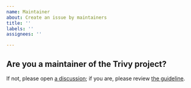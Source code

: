 ```yaml
---
name: Maintainer
about: Create an issue by maintainers
title: ''
labels: ''
assignees: ''

---
```


## Are you a maintainer of the Trivy project?
If not, please open [a discussion](https://github.com/aquasecurity/trivy/discussions); if you are, please review [the guideline](https://trivy.dev/latest/community/contribute/discussion/).
